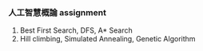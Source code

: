 ### 人工智慧概論 assignment
1. Best First Search, DFS, A* Search
2. Hill climbing, Simulated Annealing, Genetic Algorithm
